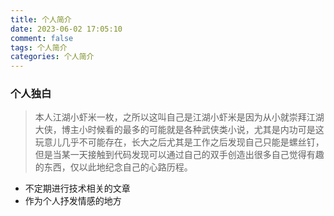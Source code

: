 ```yaml
---
title: 个人简介
date: 2023-06-02 17:05:10
comment: false
tags: 个人简介
categories: 个人简介
---
```


### 个人独白

> 本人江湖小虾米一枚，之所以这叫自己是江湖小虾米是因为从小就崇拜江湖大侠，博主小时候看的最多的可能就是各种武侠类小说，尤其是内功可是这玩意儿几乎不可能存在，长大之后尤其是工作之后发现自己只能是螺丝钉，但是当某一天接触到代码发现可以通过自己的双手创造出很多自己觉得有趣的东西，仅以此地纪念自己的心路历程。

- 不定期进行技术相关的文章
- 作为个人抒发情感的地方

